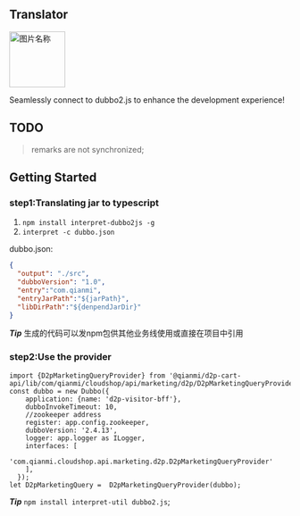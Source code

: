 
## Translator

<img src="http://oss-hz.qianmi.com/x-site/dev/doc/dong/video2deal/xsite/interpret/鹦鹉.png" width = "100" alt="图片名称" align=center />


 Seamlessly connect to dubbo2.js to enhance the development experience!

## TODO

> remarks are not synchronized;

## Getting Started


### step1:Translating jar to typescript

1. `npm install interpret-dubbo2js -g`
2. `interpret -c dubbo.json`

dubbo.json:

```json
{
  "output": "./src",
  "dubboVersion": "1.0",
  "entry":"com.qianmi",
  "entryJarPath":"${jarPath}",
  "libDirPath":"${denpendJarDir}"
}
```


***Tip*** 生成的代码可以发npm包供其他业务线使用或直接在项目中引用

### step2:Use the provider

```
import {D2pMarketingQueryProvider} from '@qianmi/d2p-cart-api/lib/com/qianmi/cloudshop/api/marketing/d2p/D2pMarketingQueryProvider';
const dubbo = new Dubbo({
    application: {name: 'd2p-visitor-bff'},
    dubboInvokeTimeout: 10,
    //zookeeper address
    register: app.config.zookeeper,
    dubboVersion: '2.4.13',
    logger: app.logger as ILogger,
    interfaces: [
      'com.qianmi.cloudshop.api.marketing.d2p.D2pMarketingQueryProvider'
    ],
  });
let D2pMarketingQuery =  D2pMarketingQueryProvider(dubbo);

```


***Tip***  `npm install interpret-util dubbo2.js`;
